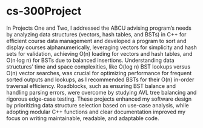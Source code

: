 # cs-300Project

In Projects One and Two, I addressed the ABCU advising program’s needs by analyzing data structures (vectors, hash tables, and BSTs) in C++ for efficient course data management and developed a program to sort and display courses alphanumerically, leveraging vectors for simplicity and hash sets for validation, achieving O(n) loading for vectors and hash tables, and O(n·log n) for BSTs due to balanced insertions. Understanding data structures’ time and space complexities, like O(log n) BST lookups versus O(n) vector searches, was crucial for optimizing performance for frequent sorted outputs and lookups, as I recommended BSTs for their O(n) in-order traversal efficiency. Roadblocks, such as ensuring BST balance and handling parsing errors, were overcome by studying AVL tree balancing and rigorous edge-case testing. These projects enhanced my software design by prioritizing data structure selection based on use-case analysis, while adopting modular C++ functions and clear documentation improved my focus on writing maintainable, readable, and adaptable code.
